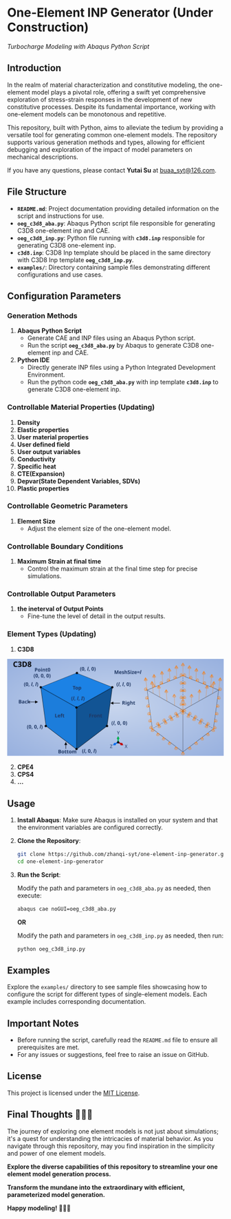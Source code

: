 # One-Element INP Generator (Under Construction)
*Turbocharge Modeling with Abaqus Python Script*

## Introduction

In the realm of material characterization and constitutive modeling, the one-element model plays a pivotal role, offering a swift yet comprehensive exploration of stress-strain responses in the development of new constitutive processes. Despite its fundamental importance, working with one-element models can be monotonous and repetitive.

This repository, built with Python, aims to alleviate the tedium by providing a versatile tool for generating common one-element models. The repository supports various generation methods and types, allowing for efficient debugging and exploration of the impact of model parameters on mechanical descriptions.

If you have any questions, please contact **Yutai Su** at [buaa_syt@126.com](mailto:buaa_syt@126.com).

## File Structure

- **`README.md`**: Project documentation providing detailed information on the script and instructions for use.
- **`oeg_c3d8_aba.py`**: Abaqus Python script file responsible for generating C3D8 one-element inp and CAE.
- **`oeg_c3d8_inp.py`**: Python file running with **`c3d8.inp`** responsible for generating C3D8 one-element inp.
- **`c3d8.inp`**: C3D8 Inp template should be placed in the same directory with C3D8 Inp template **`oeg_c3d8_inp.py`**.
- **`examples/`**: Directory containing sample files demonstrating different configurations and use cases.

## Configuration Parameters

### Generation Methods
1. **Abaqus Python Script**
   - Generate CAE and INP files using an Abaqus Python script.
   - Run the script **`oeg_c3d8_aba.py`** by Abaqus to generate C3D8 one-element inp and CAE. 
2. **Python IDE**
   - Directly generate INP files using a Python Integrated Development Environment.
   - Run the python code **`oeg_c3d8_aba.py`** with inp template **`c3d8.inp`** to generate C3D8 one-element inp.

### Controllable Material Properties (Updating)
1. **Density**
2. **Elastic properties**
3. **User material properties**
4. **User defined field**
5. **User output variables**
6. **Conductivity**
7. **Specific heat**
8. **CTE(Expansion)**
9. **Depvar(State Dependent Variables, SDVs)**
10. **Plastic properties**

### Controllable Geometric Parameters
1. **Element Size**
   - Adjust the element size of the one-element model.

### Controllable Boundary Conditions
1. **Maximum Strain at final time**
   - Control the maximum strain at the final time step for precise simulations.

### Controllable Output Parameters
1. **the ineterval of Output Points**
   - Fine-tune the level of detail in the output results.

### Element Types (Updating)
1. **C3D8**

![c3d8](./pics/c3d8.svg)

2. **CPE4**
3. **CPS4**
4. **...**

## Usage

1. **Install Abaqus**: Make sure Abaqus is installed on your system and that the environment variables are configured correctly.

2. **Clone the Repository**:

    ```bash
    git clone https://github.com/zhanqi-syt/one-element-inp-generator.git
    cd one-element-inp-generator
    ```

3. **Run the Script**:

    Modify the path and parameters in `oeg_c3d8_aba.py` as needed, then execute:

    ```bash
    abaqus cae noGUI=oeg_c3d8_aba.py
    ```

   **OR**
   
    Modify the path and parameters in `oeg_c3d8_inp.py` as needed, then run:

    ```bash
    python oeg_c3d8_inp.py
    ```

## Examples

Explore the `examples/` directory to see sample files showcasing how to configure the script for different types of single-element models. Each example includes corresponding documentation.

## Important Notes

- Before running the script, carefully read the `README.md` file to ensure all prerequisites are met.
- For any issues or suggestions, feel free to raise an issue on GitHub.

## License

This project is licensed under the [MIT License](LICENSE).

## Final Thoughts 🚀🚀🚀
  
The journey of exploring one element models is not just about simulations; it's a quest for understanding the intricacies of material behavior. As you navigate through this repository, may you find inspiration in the simplicity and power of one element models.

**Explore the diverse capabilities of this repository to streamline your one element model generation process.**

**Transform the mundane into the extraordinary with efficient, parameterized model generation.**

**Happy modeling!** 🚀🚀🚀
